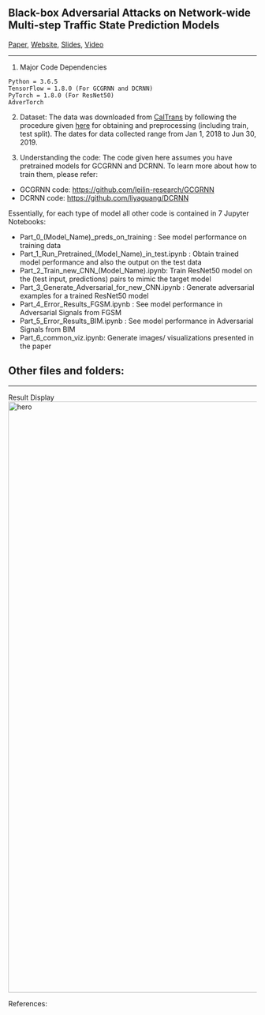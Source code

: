 ## Black-box Adversarial Attacks on Network-wide Multi-step Traffic State Prediction Models

[Paper](https://arxiv.org/abs/2110.08712),  [Website](https://stars-cs.github.io/black_box_traffic/),  [Slides](https://github.com/stars-cs/black_box_traffic/blob/gh-pages/Black%20Box%20Adversarial%20Attacks.pdf), [Video](https://www.youtube.com/watch?v=yxOBCIl1o-Y)

------

1. Major Code Dependencies
```
Python = 3.6.5
TensorFlow = 1.8.0 (For GCGRNN and DCRNN)
PyTorch = 1.8.0 (For ResNet50)
AdverTorch
```

2. Dataset:
The data was downloaded from [CalTrans](https://dot.ca.gov) by following the procedure given [here](https://github.com/leilin-research/GCGRNN/blob/master/Download_and_Process_PEMS_traffic_volume_data.ipynb) for obtaining and preprocessing (including train, test split). The dates for data collected range from Jan 1, 2018 to Jun 30, 2019.

4. Understanding the code:
The code given here assumes you have pretrained models for GCGRNN and DCRNN. To learn more about how to train them, please refer:

-  GCGRNN code: https://github.com/leilin-research/GCGRNN
-  DCRNN code: https://github.com/liyaguang/DCRNN

Essentially, for each type of model all other code is contained in 7 Jupyter Notebooks:
- Part_0_(Model_Name)_preds_on_training : See model performance on training data
- Part_1_Run_Pretrained_(Model_Name)_in_test.ipynb : Obtain trained model performance and also the output on the test data
- Part_2_Train_new_CNN_(Model_Name).ipynb: Train ResNet50 model on the (test input, predictions) pairs to mimic the target model
- Part_3_Generate_Adversarial_for_new_CNN.ipynb : Generate adversarial examples for a trained ResNet50 model
- Part_4_Error_Results_FGSM.ipynb : See model performance in Adversarial Signals from FGSM
- Part_5_Error_Results_BIM.ipynb : See model performance in Adversarial Signals from BIM
- Part_6_common_viz.ipynb: Generate images/ visualizations presented in the paper

__Other files and folders:__
-

-----
Result Display
<img width="1197" alt="hero" src="https://user-images.githubusercontent.com/15305740/138611368-770e1c71-30d3-42ff-8ddf-cba7de80cf29.png">

References:

